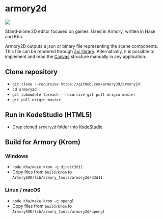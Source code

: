 # armory2d
![](img.jpg)

Stand-alone 2D editor focused on games. Used in Armory, written in Haxe and Kha.

Armory2D outputs a json or binary file representing the scene components. This file can be rendered through [Zui library](https://github.com/armory3d/zui/tree/main/examples). Alternatively, it is possible to implement and read the [Canvas](https://github.com/armory3d/armory/blob/main/Sources/armory/ui/Canvas.hx#L407) structure manually in any application.

## Clone repository
- `git clone --recursive https://github.com/armory3d/armory2d`
- `cd armory2d`
- `git submodule foreach --recursive git pull origin master`
- `git pull origin master`

## Run in KodeStudio (HTML5)
- Drop cloned `armory2d` folder into [KodeStudio](https://github.com/Kode/KodeStudio/releases)

## Build for Armory (Krom)
### Windows
- `node Kha/make krom -g direct3d11`
- Copy files from `build/krom` to `ArmorySDK/lib/armory_tools/armory2d/d3d11`

### Linux / macOS
-  `node Kha/make krom -g opengl`
- Copy files from `build/krom` to `ArmorySDK/lib/armory_tools/armory2d/opengl`
